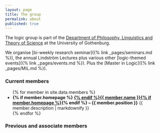 ```yaml
---
layout: page
title: The group
permalink: about
published: true
---
```


The logic group is part of the [Department of Philosophy, Linguistics and Theory of Science](https://www.gu.se/flov) at the University of Gothenburg.

We organise [bi-weekly research seminar]({% link _pages/seminars.md %}), the annual Lindström Lectures plus various other [logic-themed events]({% link _pages/events.md %}).
Plus the [Master in Logic]({% link _pages/MiL.md %}).

### Current members

<ul>
{% for member in site.data.members %}
<li> <strong>{% if member.homepage %} <a href="{{ member.homepage }}">{% endif %}{{ member.name }}{% if member.homepage %}</a>{% endif %} – {{ member.position }}</strong> {{ member.description | markdownify }} </li>
{% endfor %}
</ul>

### Previous and associate members
